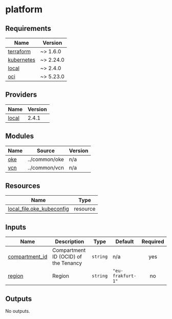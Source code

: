# platform

<!-- BEGINNING OF PRE-COMMIT-TERRAFORM DOCS HOOK -->
## Requirements

| Name | Version |
|------|---------|
| <a name="requirement_terraform"></a> [terraform](#requirement\_terraform) | ~> 1.6.0 |
| <a name="requirement_kubernetes"></a> [kubernetes](#requirement\_kubernetes) | ~> 2.24.0 |
| <a name="requirement_local"></a> [local](#requirement\_local) | ~> 2.4.0 |
| <a name="requirement_oci"></a> [oci](#requirement\_oci) | ~> 5.23.0 |

## Providers

| Name | Version |
|------|---------|
| <a name="provider_local"></a> [local](#provider\_local) | 2.4.1 |

## Modules

| Name | Source | Version |
|------|--------|---------|
| <a name="module_oke"></a> [oke](#module\_oke) | ../common/oke | n/a |
| <a name="module_vcn"></a> [vcn](#module\_vcn) | ../common/vcn | n/a |

## Resources

| Name | Type |
|------|------|
| [local_file.oke_kubeconfig](https://registry.terraform.io/providers/hashicorp/local/latest/docs/resources/file) | resource |

## Inputs

| Name | Description | Type | Default | Required |
|------|-------------|------|---------|:--------:|
| <a name="input_compartment_id"></a> [compartment\_id](#input\_compartment\_id) | Compartment ID (OCID) of the Tenancy | `string` | n/a | yes |
| <a name="input_region"></a> [region](#input\_region) | Region | `string` | `"eu-frakfurt-1"` | no |

## Outputs

No outputs.
<!-- END OF PRE-COMMIT-TERRAFORM DOCS HOOK -->

